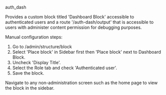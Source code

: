 auth_dash 

Provides a custom block titled 'Dashboard Block' accessible to authenticated users and a route '/auth-dash/output' that is accessible to users
with administer content permission for debugging purposes. 

Manual configuration steps:

1. Go to /admin/structure/block
2. Select 'Place block' in Sidebar first then 'Place block' next to Dashboard Block.
3. Uncheck 'Display Title'.
4. Select the Role tab and check 'Authenticated user'. 
5. Save the block.

Navigate to any non-administration screen such as the home page to view the block in the sidebar.


